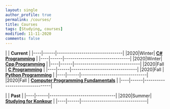 ```yaml
---
layout: single
author_profile: true
permalink: /courses/
title: Courses
tags: [Studying, courses]
modified: 11-11-2020
comments: false
---
```



|           | **Current**                    |
|----|------|--------------------------------|
|2020|Winter| **<a href="">C# Programming</a>**         |
|----|------|--------------------------------|
|2020|Winter| **<a href="">Cpp Programming</a>**         |
|----|------|--------------------------------|
|2020|Fall  | **<a href="/ds98/">C Programming</a>** |
|----|------|--------------------------------|
|2020|Fall  | **<a href=""> Python Programming</a>**         |
|----|------|--------------------------------|
|2020|Fall  | **<a href="/ds98/">Computer Programming Fundamentals</a>** |
|----|------|--------------------------------|

|           | **Past**                       |
|----|------|--------------------------------|
|2020|Summer| **<a href="/ad97/">Studying for Konkour</a>**         |
|----|------|--------------------------------|